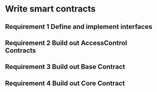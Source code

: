 # Write smart contracts

## Requirement 1	Define and implement interfaces
## Requirement 2	Build out AccessControl Contracts
## Requirement 3	Build out Base Contract
## Requirement 4	Build out Core Contract
